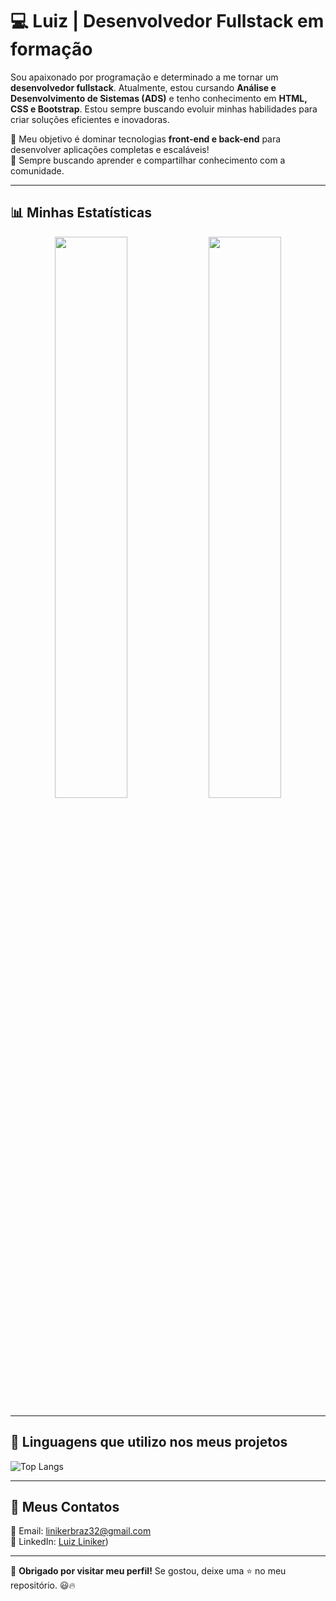 # 💻 Luiz | Desenvolvedor Fullstack em formação  

Sou apaixonado por programação e determinado a me tornar um **desenvolvedor fullstack**. Atualmente, estou cursando **Análise e Desenvolvimento de Sistemas (ADS)** e tenho conhecimento em **HTML, CSS e Bootstrap**. Estou sempre buscando evoluir minhas habilidades para criar soluções eficientes e inovadoras.  

🔹 Meu objetivo é dominar tecnologias **front-end e back-end** para desenvolver aplicações completas e escaláveis!  
🔹 Sempre buscando aprender e compartilhar conhecimento com a comunidade.  

---

## 📊 **Minhas Estatísticas**  

<p align="center">
  <img width="48%" src="https://github-readme-stats.vercel.app/api?username=SEU-USUARIO&show_icons=true&theme=blue-black&hide_border=true" />
  <img width="48%" src="https://github-readme-stats.vercel.app/api/top-langs/?username=SEU-USUARIO&layout=compact&theme=blue-black&hide_border=true" />
</p>

---

## 🚀 **Linguagens que utilizo nos meus projetos**  

![Top Langs](https://github-readme-stats.vercel.app/api/top-langs/?username=SEU-USUARIO&layout=compact&theme=blue-black&hide_border=true)

---

## 🔗 **Meus Contatos**  

📧 Email: linikerbraz32@gmail.com  
🔗 LinkedIn: [Luiz Liniker](https://www.linkedin.com/in/luiz-liniker-995800301/))  
 

---

💙 **Obrigado por visitar meu perfil!** Se gostou, deixe uma ⭐ no meu repositório. 😃🔥  
